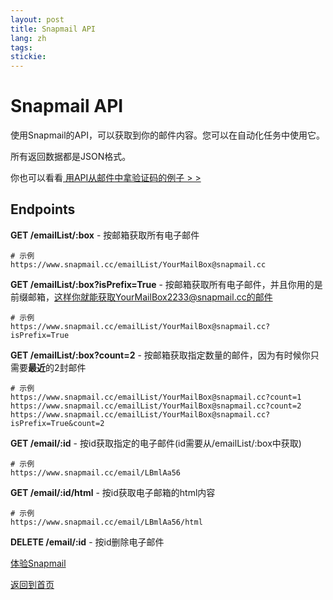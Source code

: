 ```yaml
---
layout: post
title: Snapmail API
lang: zh
tags: 
stickie: 
---
```


# Snapmail API

使用Snapmail的API，可以获取到你的邮件内容。您可以在自动化任务中使用它。

所有返回数据都是JSON格式。

你也可以看看<a target="_blank" href="https://www.snapmail.cc/blog/zh/2020/01/05/automation-test.html"> 用API从邮件中拿验证码的例子 > > </a>

## Endpoints

**GET    /emailList/:box** - 按邮箱获取所有电子邮件
```
# 示例
https://www.snapmail.cc/emailList/YourMailBox@snapmail.cc
```

**GET    /emailList/:box?isPrefix=True** - 按邮箱获取所有电子邮件，并且你用的是前缀邮箱，这样你就能获取YourMailBox2233@snapmail.cc的邮件
```
# 示例
https://www.snapmail.cc/emailList/YourMailBox@snapmail.cc?isPrefix=True
```

**GET    /emailList/:box?count=2** - 按邮箱获取指定数量的邮件，因为有时候你只需要**最近**的2封邮件
```
# 示例
https://www.snapmail.cc/emailList/YourMailBox@snapmail.cc?count=1
https://www.snapmail.cc/emailList/YourMailBox@snapmail.cc?count=2
https://www.snapmail.cc/emailList/YourMailBox@snapmail.cc?isPrefix=True&count=2
```

**GET    /email/:id** - 按id获取指定的电子邮件(id需要从/emailList/:box中获取)
```
# 示例
https://www.snapmail.cc/email/LBmlAa56
```

**GET    /email/:id/html** - 按id获取电子邮箱的html内容
```
# 示例
https://www.snapmail.cc/email/LBmlAa56/html
```

**DELETE /email/:id** - 按id删除电子邮件


<a target="_blank" href="https://www.snapmail.cc"><i class="fa fa-envelope a"></i> 体验Snapmail </a>

<a href="https://www.snapmail.cc/blog/"><i class="fa fa-arrow-circle-left"></i> 返回到首页 </a>